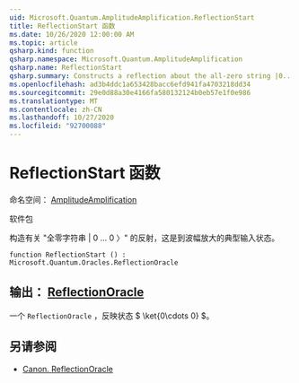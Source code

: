 ```yaml
---
uid: Microsoft.Quantum.AmplitudeAmplification.ReflectionStart
title: ReflectionStart 函数
ms.date: 10/26/2020 12:00:00 AM
ms.topic: article
qsharp.kind: function
qsharp.namespace: Microsoft.Quantum.AmplitudeAmplification
qsharp.name: ReflectionStart
qsharp.summary: Constructs a reflection about the all-zero string |0...0〉, which is the typical input state to amplitude amplification.
ms.openlocfilehash: ad3b4ddc1a653428bacc6efd941fa4703218dd34
ms.sourcegitcommit: 29e0d88a30e4166fa580132124b0eb57e1f0e986
ms.translationtype: MT
ms.contentlocale: zh-CN
ms.lasthandoff: 10/27/2020
ms.locfileid: "92700088"
---
```

# <a name="reflectionstart-function"></a>ReflectionStart 函数

命名空间： [AmplitudeAmplification](xref:Microsoft.Quantum.AmplitudeAmplification)

软件包 [](https://nuget.org/packages/)


构造有关 "全零字符串 | 0 ... 0 〉" 的反射，这是到波幅放大的典型输入状态。

```qsharp
function ReflectionStart () : Microsoft.Quantum.Oracles.ReflectionOracle
```


## <a name="output--reflectionoracle"></a>输出： [ReflectionOracle](xref:Microsoft.Quantum.Oracles.ReflectionOracle)

一个 `ReflectionOracle` ，反映状态 $ \ket{0\cdots 0} $。

## <a name="see-also"></a>另请参阅

- [Canon. ReflectionOracle](xref:Microsoft.Quantum.Canon.ReflectionOracle)